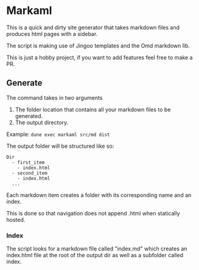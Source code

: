 # Markaml
This is a quick and dirty site generator that takes markdown files and produces html pages with a sidebar. 

The script is making use of Jingoo templates and the Omd markdown lib.

This is just a hobby project, if you want to add features feel free to make a PR.

## Generate

The command takes in two arguments
1. The folder location that contains all your markdown files to be generated.
2. The output directory.

Example: `dune exec markaml src/md dist`

The output folder will be structured like so:
```
Dir
  - first_item
    - index.html
  - second_item
    - index.html
  ...

```
Each markdown item creates a folder with its corresponding name and an index. 

This is done so that navigation does not append .html when statically hosted. 

### Index
The script looks for a markdown file called "index.md" which creates an index.html file at the root of the output dir as well as a subfolder called index. 